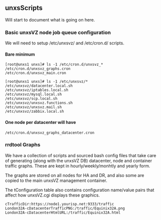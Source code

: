 ## unxsScripts

Will start to document what is going on here.

### Basic unxsVZ node job queue configuration

We will need to setup /etc/unxsvz/ and /etc/cron.d/ scripts.

#### Bare minimum

```
[root@unxs1 unxs]# ls -1 /etc/cron.d/unxsvz_*
/etc/cron.d/unxsvz_graphs.cron
/etc/cron.d/unxsvz_main.cron

[root@unxs1 unxs]# ls -1 /etc/unxsvz/*
/etc/unxsvz/datacenter.local.sh
/etc/unxsvz/iptables.local.sh
/etc/unxsvz/mysql.local.sh
/etc/unxsvz/scp.local.sh
/etc/unxsvz/unxsvz.functions.sh
/etc/unxsvz/unxsvz.mail.sh
/etc/unxsvz/zabbix.local.sh
```

#### One node per datacenter will have

```
/etc/cron.d/unxsvz_graphs_datacenter.cron
```

### rrdtool Graphs

We have a collection of scripts and sourced bash config files that take care of
generating (along with the unxsVZ DB) datacenter, node and container traffic graphs. These are kept in hourly/weekly/monhtly and yearly form.

The graphs are stored on all nodes for HA and DR, and also some are copied to the main unxsVZ management container.

The tConfiguration table also contains configuration name/value pairs that affect how unxsVZ.cgi displays these graphics.

```
cTrafficDir:https://node1.yourisp.net:9333/traffic
London32A-cDatacenterTrafficPNG:/traffic/Equinix32A.png
London32A-cDatacenterHtmlURL:/traffic/Equinix32A.html
```
